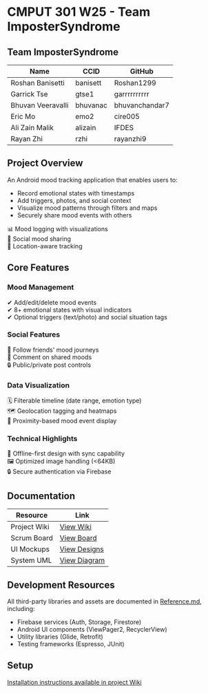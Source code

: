 # CMPUT 301 W25 - Team ImposterSyndrome

## Team ImposterSyndrome

| Name               | CCID      | GitHub          |
|--------------------|-----------|-----------------|
| Roshan Banisetti   | banisett  | Roshan1299      |
| Garrick Tse        | gtse1     | garrrrrrrrrr    |
| Bhuvan Veeravalli  | bhuvanac  | bhuvanchandar7  |
| Eric Mo            | emo2      | cire005         |
| Ali Zain Malik     | alizain   | IFDES           |
| Rayan Zhi          | rzhi      | rayanzhi9       |

## Project Overview

An Android mood tracking application that enables users to:
- Record emotional states with timestamps
- Add triggers, photos, and social context
- Visualize mood patterns through filters and maps
- Securely share mood events with others


📊 Mood logging with visualizations <br>
👥 Social mood sharing <br>
📍 Location-aware tracking <br>

## Core Features

### Mood Management
✔ Add/edit/delete mood events  <br>
✔ 8+ emotional states with visual indicators  <br>
✔ Optional triggers (text/photo) and social situation tags  <br>

### Social Features
👀 Follow friends' mood journeys <br>
💬 Comment on shared moods <br>
🔒 Public/private post controls <br>

### Data Visualization
🗓️ Filterable timeline (date range, emotion type)  
🗺️ Geolocation tagging and heatmaps  
📍 Proximity-based mood event display  

### Technical Highlights
📱 Offline-first design with sync capability  
🖼️ Optimized image handling (<64KB)  
🔒 Secure authentication via Firebase  

## Documentation

| Resource          | Link                                                                 |
|-------------------|---------------------------------------------------------------------|
| Project Wiki      | [View Wiki](https://github.com/cmput301-w25/project-impostersyndrome/wiki) |
| Scrum Board       | [View Board](https://github.com/orgs/cmput301-w25/projects/45)      |
| UI Mockups        | [View Designs](https://github.com/cmput301-w25/project-impostersyndrome/wiki/Ui-Mockups) |
| System UML        | [View Diagram](https://github.com/cmput301-w25/project-impostersyndrome/wiki/UML) |

## Development Resources
All third-party libraries and assets are documented in [Reference.md](Reference.md), including:
- Firebase services (Auth, Storage, Firestore)
- Android UI components (ViewPager2, RecyclerView)
- Utility libraries (Glide, Retrofit)
- Testing frameworks (Espresso, JUnit)

## Setup
[Installation instructions available in project Wiki](https://github.com/cmput301-w25/project-impostersyndrome/wiki/Setup-Guide)
